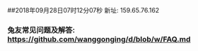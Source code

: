##2018年09月28日07时12分07秒 新址: 159.65.76.162
### 兔友常见问题及解答: https://github.com/wanggonging/d/blob/w/FAQ.md
